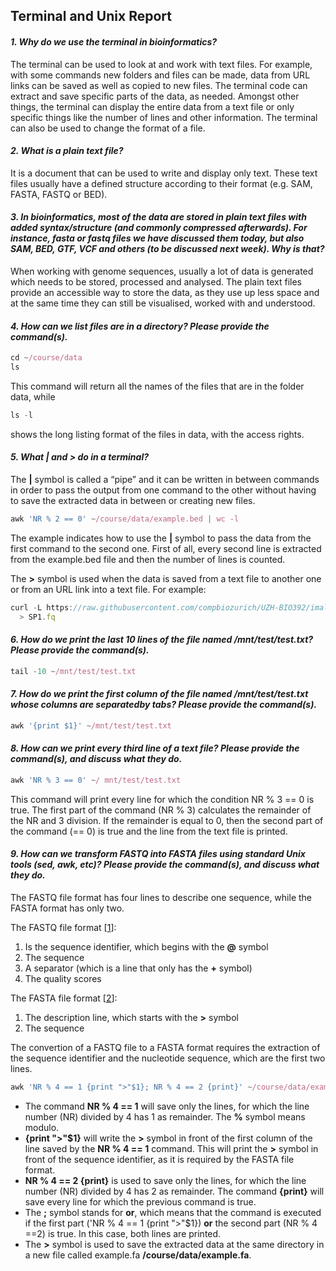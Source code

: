 ## Terminal and Unix Report

#### *1. Why do we use the terminal in bioinformatics?*

The terminal can be used to look at and work with text files. For example, with some commands new folders and files can be made, data from URL links can be saved as well as copied to new files. The terminal code can extract and save specific parts of the data, as needed. Amongst other things, the terminal can display the entire data from a text file or only specific things like the number of lines and other information. The terminal can also be used to change the format of a file.

#### *2. What is a plain text file?*

It is a document that can be used to write and display only text. These text files usually have a defined structure according to their format (e.g. SAM, FASTA, FASTQ or BED).


#### *3. In bioinformatics, most of the data are stored in plain text files with added syntax/structure (and commonly compressed afterwards). For instance, fasta or fastq files we have discussed them today, but also SAM, BED, GTF, VCF and others (to be discussed next week). Why is that?*

When working with genome sequences, usually a lot of data is generated which needs to be stored, processed and analysed. The plain text files provide an accessible way to store the data, as they use up less space and at the same time they can still be visualised, worked with and understood.

#### *4. How can we list files are in a directory? Please provide the command(s).*

```javascript
cd ~/course/data
ls 
```
This command will return all the names of the files that are in the folder data, while
```javascript
ls -l
```
shows the long listing format of the files in data, with the access rights.

#### *5. What | and > do in a terminal?*

The **|** symbol is called a “pipe” and it can be written in between commands in order to pass the output from one command to the other without having to save the extracted data in between or creating new files.

```javascript
awk 'NR % 2 == 0' ~/course/data/example.bed | wc -l
```
The example indicates how to use the **|** symbol to pass the data from the first command to the second one. First of all, every second line is extracted from the example.bed file and then the number of lines is counted.

The **>** symbol is used when the data is saved from a text file to another one or from an URL link into a text file. 
For example:
```javascript
curl -L https://raw.githubusercontent.com/compbiozurich/UZH-BIO392/imallona/course-material/2020/imallona/examples/SP1.fq  
  > SP1.fq
```

#### *6. How do we print the last 10 lines of the file named /mnt/test/test.txt? Please provide the command(s).*

```javascript
tail -10 ~/mnt/test/test.txt
```


#### *7. How do we print the first column of the file named /mnt/test/test.txt whose columns are separatedby tabs? Please provide the command(s).*

```javascript
awk '{print $1}' ~/mnt/test/test.txt 
```

#### *8. How can we print every third line of a text file? Please provide the command(s), and discuss what they do.*
```javascript
awk 'NR % 3 == 0' ~/ mnt/test/test.txt 
```
This command will print every line for which the condition NR % 3 == 0 is true. The first part of the command (NR % 3) calculates the remainder of the NR and 3 division. If the remainder is equal to 0, then the second part of the command (== 0) is true and the line from the text file is printed. 

#### *9. How can we transform FASTQ into FASTA files using standard Unix tools (sed, awk, etc)? Please provide the command(s), and discuss what they do.*

The FASTQ file format has four lines to describe one sequence, while the FASTA format has only two. 

The FASTQ file format [[1]]:
  1. Is the sequence identifier, which begins with the **@** symbol
  2. The sequence
  3. A separator (which is a line that only has the **+** symbol)
  4. The quality scores 

The FASTA file format [[2]]: 
  1. The description line, which starts with the **>** symbol
  2. The sequence 

The convertion of a FASTQ file to a FASTA format requires the extraction of the sequence identifier and the nucleotide sequence, which are the first two lines.

```javascript
awk 'NR % 4 == 1 {print ">"$1}; NR % 4 == 2 {print}' ~/course/data/example.fq > ~/course/data/example.fa
```
 * The command **NR % 4 == 1** will save only the lines, for which the line number (NR) divided by 4 has 1 as remainder. The **%** symbol means modulo.
 * **{print ">"$1}** will write the **>** symbol in front of the first column of the line saved by the **NR % 4 == 1** command. This will print the **>** symbol in front of the sequence identifier, as it is required by the FASTA file format. 
 * **NR % 4 == 2 {print}** is used to save only the lines, for which the line number (NR) divided by 4 has 2 as remainder. The command **{print}** will save every line for which the previous command is true.
 * The **;** symbol stands for **or**, which means that the command is executed if the first part ('NR % 4 == 1 {print ">"$1}) **or** the second part (NR % 4 ==2) is true. In this case, both lines are printed.
 * The **>** symbol is used to save the extracted data at the same directory in a new file called example.fa **/course/data/example.fa**.


[1]: https://support.illumina.com/bulletins/2016/04/fastq-files-explained.html
[2]: https://zhanglab.ccmb.med.umich.edu/FASTA/
